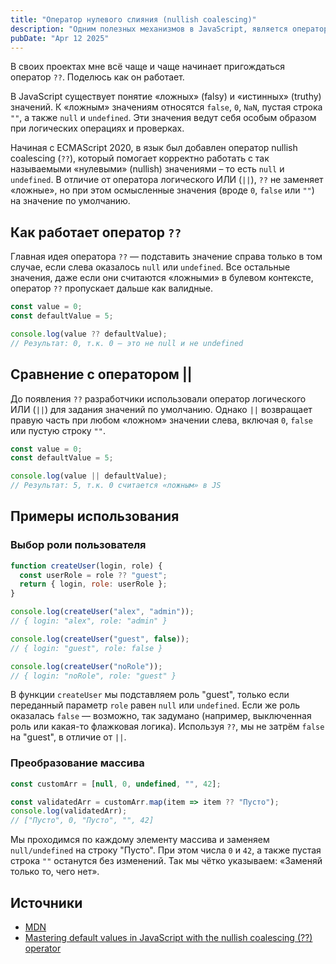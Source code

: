 ```yaml
---
title: "Оператор нулевого слияния (nullish coalescing)"
description: "Одним полезных механизмов в JavaScript, является оператор nullish coalescing (??). Он позволяет аккуратно подставлять значения по умолчанию там, где логический оператор ИЛИ (||) может неудачно «перекрыть» нужные данные."
pubDate: "Apr 12 2025"
---
```

В своих проектах мне всё чаще и чаще начинает пригождаться оператор `??`. Поделюсь как он работает.

В JavaScript существует понятие «ложных» (falsy) и «истинных» (truthy) значений. К «ложным» значениям относятся `false`, `0`, `NaN`, пустая строка `""`, а также `null` и `undefined`. Эти значения ведут себя особым образом при логических операциях и проверках.

Начиная с ECMAScript 2020, в язык был добавлен оператор nullish coalescing (`??`), который помогает корректно работать с так называемыми «нулевыми» (nullish) значениями – то есть `null` и `undefined`. В отличие от оператора логического ИЛИ (`||`), `??` не заменяет «ложные», но при этом осмысленные значения (вроде `0`, `false` или `""`) на значение по умолчанию.

## Как работает оператор `??`
Главная идея оператора `??` — подставить значение справа только в том случае, если слева оказалось `null` или `undefined`. Все остальные значения, даже если они считаются «ложными» в булевом контексте, оператор `??` пропускает дальше как валидные.

```js
const value = 0;
const defaultValue = 5;

console.log(value ?? defaultValue);
// Результат: 0, т.к. 0 — это не null и не undefined
```

## Сравнение с оператором ||
До появления `??` разработчики использовали оператор логического ИЛИ (`||`) для задания значений по умолчанию. Однако `||` возвращает правую часть при любом «ложном» значении слева, включая `0`, `false` или пустую строку `""`.

```js
const value = 0;
const defaultValue = 5;

console.log(value || defaultValue);
// Результат: 5, т.к. 0 считается «ложным» в JS
```

## Примеры использования
### Выбор роли пользователя
```js
function createUser(login, role) {
  const userRole = role ?? "guest";
  return { login, role: userRole };
}

console.log(createUser("alex", "admin"));
// { login: "alex", role: "admin" }

console.log(createUser("guest", false));
// { login: "guest", role: false }

console.log(createUser("noRole"));
// { login: "noRole", role: "guest" }
```

В функции `createUser` мы подставляем роль "guest", только если переданный параметр `role` равен `null` или `undefined`. Если же роль оказалась `false` — возможно, так задумано (например, выключенная роль или какая-то флажковая логика). Используя `??`, мы не затрём `false` на "guest", в отличие от `||`.

### Преобразование массива
```js
const customArr = [null, 0, undefined, "", 42];

const validatedArr = customArr.map(item => item ?? "Пусто");
console.log(validatedArr);
// ["Пусто", 0, "Пусто", "", 42]
```

Мы проходимся по каждому элементу массива и заменяем `null/undefined` на строку "Пусто". При этом числа `0` и `42`, а также пустая строка `""` останутся без изменений. Так мы чётко указываем: «Заменяй только то, чего нет».

## Источники
- [MDN](https://developer.mozilla.org/en-US/docs/Web/JavaScript/Reference/Operators/Nullish_coalescing)
- [Mastering default values in JavaScript with the nullish coalescing (??) operator](https://allthingssmitty.com/2025/04/10/mastering-default-values-in-javascript-with-the-nullish-coalescing-operator/)
